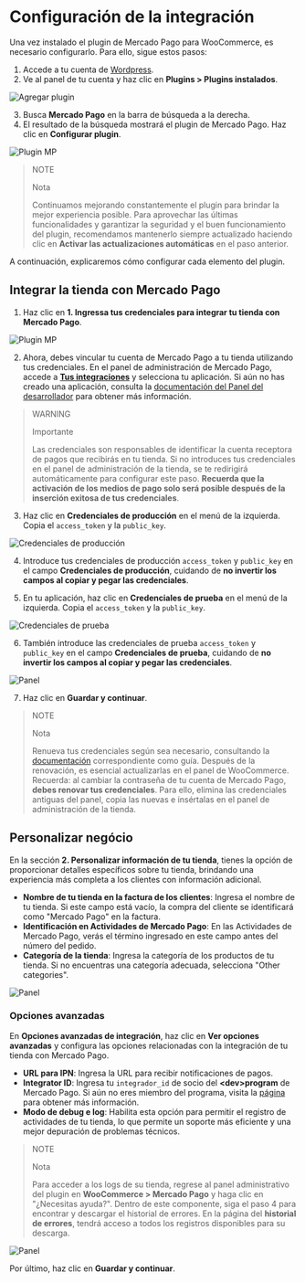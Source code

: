 # Configuración de la integración

Una vez instalado el plugin de Mercado Pago para WooCommerce, es necesario configurarlo. Para ello, sigue estos pasos:

1. Accede a tu cuenta de [Wordpress](https://wordpress.com/).
2. Ve al panel de tu cuenta y haz clic en **Plugins > Plugins instalados**.

![Agregar plugin](woocomerce/installed-plugins-es.png)

3. Busca **Mercado Pago** en la barra de búsqueda a la derecha.
4. El resultado de la búsqueda mostrará el plugin de Mercado Pago. Haz clic en **Configurar plugin**.

![Plugin MP](woocomerce/mercado-pago-plugin-es.png)

> NOTE
>
> Nota
>
> Continuamos mejorando constantemente el plugin para brindar la mejor experiencia posible. Para aprovechar las últimas funcionalidades y garantizar la seguridad y el buen funcionamiento del plugin, recomendamos mantenerlo siempre actualizado haciendo clic en **Activar las actualizaciones automáticas** en el paso anterior.

A continuación, explicaremos cómo configurar cada elemento del plugin.

## Integrar la tienda con Mercado Pago

1. Haz clic en **1. Ingressa tus credenciales para integrar tu tienda con Mercado Pago**.

![Plugin MP](woocomerce/insert-credentials-es.png)

2. Ahora, debes vincular tu cuenta de Mercado Pago a tu tienda utilizando tus credenciales. En el panel de administración de Mercado Pago, accede a **[Tus integraciones](https://www.mercadopago[FAKER][URL][DOMAIN]/developers/panel/app)** y selecciona tu aplicación. Si aún no has creado una aplicación, consulta la [documentación del Panel del desarrollador](/developers/es/docs/woocommerce/additional-content/your-integrations/dashboard) para obtener más información.

> WARNING
>
> Importante
>
> Las credenciales son responsables de identificar la cuenta receptora de pagos que recibirás en tu tienda. Si no introduces tus credenciales en el panel de administración de la tienda, se te redirigirá automáticamente para configurar este paso. **Recuerda que la activación de los medios de pago solo será posible después de la inserción exitosa de tus credenciales**.

3. Haz clic en **Credenciales de producción** en el menú de la izquierda. Copia el `access_token` y la `public_key`.

![Credenciales de producción](woocomerce/test-prod-credentials-api-es.png)

4. Introduce tus credenciales de producción `access_token` y `public_key` en el campo **Credenciales de producción**, cuidando de **no invertir los campos al copiar y pegar las credenciales**.

5. En tu aplicación, haz clic en **Credenciales de prueba** en el menú de la izquierda. Copia el `access_token` y la `public_key`.

![Credenciales de prueba](woocomerce/test-test-credentials-api-es.png)

6. También introduce las credenciales de prueba `access_token` y `public_key` en el campo **Credenciales de prueba**, cuidando de **no invertir los campos al copiar y pegar las credenciales**.

![Panel](woocomerce/test-woo-es.png)

7. Haz clic en **Guardar y continuar**.

> NOTE
>
> Nota
>
> Renueva tus credenciales según sea necesario, consultando la [documentación](/developers/es/docs/woocommerce/additional-content/best-practices/credentials-best-practices/secure-credentials) correspondiente como guía. Después de la renovación, es esencial actualizarlas en el panel de WooCommerce. Recuerda: al cambiar la contraseña de tu cuenta de Mercado Pago, **debes renovar tus credenciales**. Para ello, elimina las credenciales antiguas del panel, copia las nuevas e insértalas en el panel de administración de la tienda.

## Personalizar negócio

En la sección **2. Personalizar información de tu tienda**, tienes la opción de proporcionar detalles específicos sobre tu tienda, brindando una experiencia más completa a los clientes con información adicional.

* **Nombre de tu tienda en la factura de los clientes**: Ingresa el nombre de tu tienda. Si este campo está vacío, la compra del cliente se identificará como "Mercado Pago" en la factura.
* **Identificación en Actividades de Mercado Pago**: En las Actividades de Mercado Pago, verás el término ingresado en este campo antes del número del pedido.
* **Categoría de la tienda**: Ingresa la categoría de los productos de tu tienda. Si no encuentras una categoría adecuada, selecciona "Other categories".

![Panel](woocomerce/customization-es.png) 

### Opciones avanzadas

En **Opciones avanzadas de integración**, haz clic en **Ver opciones avanzadas** y configura las opciones relacionadas con la integración de tu tienda con Mercado Pago.

* **URL para IPN**: Ingresa la URL para recibir notificaciones de pagos.
* **Integrator ID**: Ingresa tu `integrador_id` de socio del **&lt;dev&gt;program** de Mercado Pago. Si aún no eres miembro del programa, visita la [página](https://www.mercadopago[FAKER][URL][DOMAIN]/developers/pt/developer-program) para obtener más información.
* **Modo de debug e log**: Habilita esta opción para permitir el registro de actividades de tu tienda, lo que permite un soporte más eficiente y una mejor depuración de problemas técnicos.

> NOTE
>
> Nota
>
> Para acceder a los logs de su tienda, regrese al panel administrativo del plugin en **WooCommerce > Mercado Pago** y haga clic en "¿Necesitas ayuda?". Dentro de este componente, siga el paso 4 para encontrar y descargar el historial de errores. En la página del **historial de errores**, tendrá acceso a todos los registros disponibles para su descarga.

![Panel](woocomerce/advanced-settings-es.png) 

Por último, haz clic en **Guardar y continuar**.